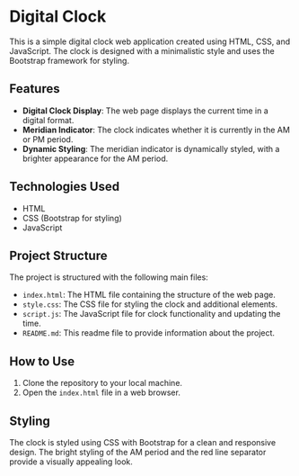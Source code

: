 # Digital Clock 

This is a simple digital clock web application created using HTML, CSS, and JavaScript. The clock is designed with a minimalistic style and uses the Bootstrap framework for styling.

## Features

- **Digital Clock Display**: The web page displays the current time in a digital format.
- **Meridian Indicator**: The clock indicates whether it is currently in the AM or PM period.
- **Dynamic Styling**: The meridian indicator is dynamically styled, with a brighter appearance for the AM period.

## Technologies Used

- HTML
- CSS (Bootstrap for styling)
- JavaScript

## Project Structure

The project is structured with the following main files:

- `index.html`: The HTML file containing the structure of the web page.
- `style.css`: The CSS file for styling the clock and additional elements.
- `script.js`: The JavaScript file for clock functionality and updating the time.
- `README.md`: This readme file to provide information about the project.

## How to Use

1. Clone the repository to your local machine.
2. Open the `index.html` file in a web browser.

## Styling

The clock is styled using CSS with Bootstrap for a clean and responsive design. The bright styling of the AM period and the red line separator provide a visually appealing look.

